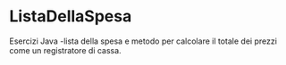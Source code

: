 # ListaDellaSpesa
Esercizi Java -lista della spesa e metodo per calcolare il totale dei prezzi come un registratore di cassa.
